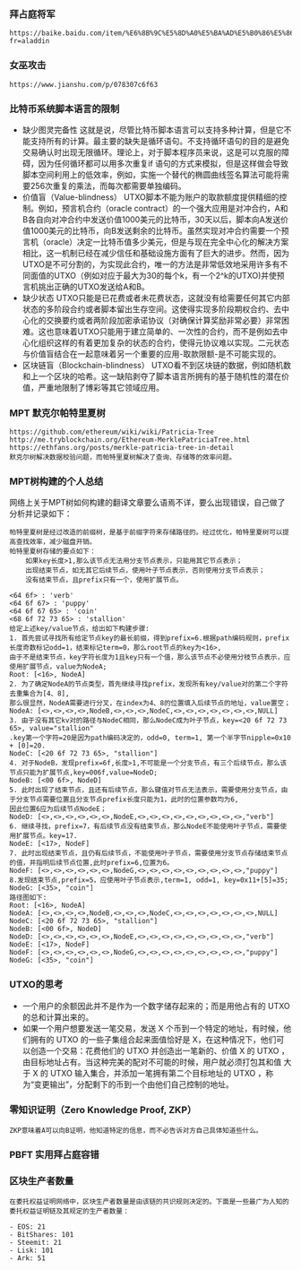 ### 拜占庭将军 
	https://baike.baidu.com/item/%E6%8B%9C%E5%8D%A0%E5%BA%AD%E5%B0%86%E5%86%9B%E9%97%AE%E9%A2%98/265656?fr=aladdin
### 女巫攻击
	https://www.jianshu.com/p/078307c6f63
### 比特币系统脚本语言的限制
- 缺少图灵完备性
    这就是说，尽管比特币脚本语言可以支持多种计算，但是它不能支持所有的计算。最主要的缺失是循环语句。不支持循环语句的目的是避免交易确认时出现无限循环。理论上，对于脚本程序员来说，这是可以克服的障碍，因为任何循环都可以用多次重复if 语句的方式来模拟，但是这样做会导致脚本空间利用上的低效率，例如，实施一个替代的椭圆曲线签名算法可能将需要256次重复的乘法，而每次都需要单独编码。
- 价值盲（Value-blindness）
    UTXO脚本不能为账户的取款额度提供精细的控制。例如，预言机合约（oracle 
    contract）的一个强大应用是对冲合约，A和B各自向对冲合约中发送价值1000美元的比特币，30天以后，脚本向A发送价值1000美元的比特币，向B发送剩余的比特币。虽然实现对冲合约需要一个预言机（oracle）决定一比特币值多少美元，但是与现在完全中心化的解决方案相比，这一机制已经在减少信任和基础设施方面有了巨大的进步。然而，因为UTXO是不可分割的，为实现此合约，唯一的方法是非常低效地采用许多有不同面值的UTXO（例如对应于最大为30的每个k，有一个2^k的UTXO)并使预言机挑出正确的UTXO发送给A和B。
- 缺少状态 
UTXO只能是已花费或者未花费状态，这就没有给需要任何其它内部状态的多阶段合约或者脚本留出生存空间。这使得实现多阶段期权合约、去中心化的交换要约或者两阶段加密承诺协议（对确保计算奖励非常必要）非常困难。这也意味着UTXO只能用于建立简单的、一次性的合约，而不是例如去中心化组织这样的有着更加复杂的状态的合约，使得元协议难以实现。二元状态与价值盲结合在一起意味着另一个重要的应用-取款限额-是不可能实现的。
- 区块链盲（Blockchain-blindness）
    UTXO看不到区块链的数据，例如随机数和上一个区块的哈希。这一缺陷剥夺了脚本语言所拥有的基于随机性的潜在价值，严重地限制了博彩等其它领域应用。
### MPT 默克尔帕特里夏树 
    https://github.com/ethereum/wiki/wiki/Patricia-Tree
    http://me.tryblockchain.org/Ethereum-MerklePatriciaTree.html
    https://ethfans.org/posts/merkle-patricia-tree-in-detail
    默克尔树解决数据校验问题，而帕特里夏树解决了查询、存储等的效率问题。
### MPT树构建的个人总结
网络上关于MPT树如何构建的翻译文章要么语焉不详，要么出现错误，自己做了分析并记录如下：
    
    帕特里夏树是经过改造的前缀树，是基于前缀字符来存储路径的。经过优化，帕特里夏树可以提高查找效率，减少磁盘开销。
    帕特里夏树存储的要点如下：
        如果key长度>1,那么该节点无法用分支节点表示，只能用其它节点表示；
        出现结束节点，如无其它后续节点，使用叶子节点表示，否则使用分支节点表示；
        没有结束节点，且prefix只有一个，使用扩展节点。
    
    <64 6f> : 'verb'
    <64 6f 67> : 'puppy'
    <64 6f 67 65> : 'coin'
    <68 6f 72 73 65> : 'stallion'
    给定上述key/value节点，给出如下构建步骤:
    1. 首先尝试寻找所有给定节点key的最长前缀，得到prefix=6.根据path编码规则，prefix长度奇数标记odd=1，结束标记term=0，那么root节点的key为<16>,
    由于不是结束节点，key字符长度为1且key只有一个值，那么该节点不必使用分枝节点表示，应使用扩展节点，value为NodeA;
    Root: [<16>, NodeA]
    2. 为了确定NodeA的节点类型，首先继续寻找prefix，发现所有key/value对的第二个字符去重集合为[4、8],
    那么很显然，NodeA需要进行分叉，在index为4、8的位置填入后续节点的地址，value置空；
    NodeA: [<>,<>,<>,<>,NodeB,<>,<>,<>,NodeC,<>,<>,<>,<>,<>,<>,<>,NULL]
    3. 由于没有其它kv对的路径与NodeC相同，那么NodeC成为叶子节点，key=<20 6f 72 73 65>, value="stallion"
    .key第一个字符=20是因为path编码决定的，odd=0, term=1, 第一个半字节nipple=0x10 + [0]=20.
    NodeC: [<20 6f 72 73 65>, "stallion"]
    4. 对于NodeB，发现prefix=6f,长度>1,不可能是一个分支节点，有三个后续节点，那么该节点只能为扩展节点,key=006f,value=NodeD;
    NodeB: [<00 6f>, NodeD]
    5. 此时出现了结束节点，且还有后续节点，那么键值对节点无法表示，需要使用分支节点，由于分支节点需要位置且分支节点prefix长度只能为1，此时的位置参数均为6,
    因此位置6应为后续节点NodeE；
    NodeD: [<>,<>,<>,<>,<>,<>,NodeE,<>,<>,<>,<>,<>,<>,<>,<>,<>,"verb"]
    6. 继续寻找，prefix=7，有后续节点没有结束节点，那么NodeE不能使用叶子节点，需要使用扩展节点。key=17.
    NodeE: [<17>, NodeF]
    7. 此时出现结束节点，且仍有后续节点，不能使用叶子节点，需要使用分支节点存储结束节点的值，并指明后续节点位置,此时prefix=6,位置为6。
    NodeF: [<>,<>,<>,<>,<>,<>,NodeG,<>,<>,<>,<>,<>,<>,<>,<>,<>,"puppy"]
    8.发现结束节点,prefix=5，应使用叶子节点表示,term=1, odd=1, key=0x11+[5]=35;
    NodeG: [<35>, "coin"]
    路径图如下:
    Root: [<16>, NodeA]
    NodeA: [<>,<>,<>,<>,NodeB,<>,<>,<>,NodeC,<>,<>,<>,<>,<>,<>,<>,NULL]
    NodeC: [<20 6f 72 73 65>, "stallion"]
    NodeB: [<00 6f>, NodeD]
    NodeD: [<>,<>,<>,<>,<>,<>,NodeE,<>,<>,<>,<>,<>,<>,<>,<>,<>,"verb"]
    NodeE: [<17>, NodeF]
    NodeF: [<>,<>,<>,<>,<>,<>,NodeG,<>,<>,<>,<>,<>,<>,<>,<>,<>,"puppy"]
    NodeG: [<35>, "coin"]

### UTXO的思考
- 一个用户的余额因此并不是作为一个数字储存起来的；而是用他占有的 UTXO 的总和计算出来的。
- 如果一个用户想要发送一笔交易，发送 X 个币到一个特定的地址，有时候，他们拥有的 UTXO 的一些子集组合起来面值恰好是 X，在这种情况下，他们可以创造一个交易：花费他们的 UTXO 并创造出一笔新的、价值 X 的 UTXO ，由目标地址占有。当这种完美的配对不可能的时候，用户就必须打包其和值 大于 X 的 UTXO 输入集合，并添加一笔拥有第二个目标地址的 UTXO ，称为“变更输出”，分配剩下的币到一个由他们自己控制的地址。
### 零知识证明（Zero Knowledge Proof, ZKP）
    ZKP意味着A可以向B证明，他知道特定的信息，而不必告诉对方自己具体知道些什么。
### PBFT 实用拜占庭容错
### 区块生产者数量
    在委托权益证明网络中，区块生产者数量是由该链的共识规则决定的。下面是一些最广为人知的委托权益证明链及其规定的生产者数量：

    - EOS: 21
    - BitShares: 101
    - Steemit: 21
    - Lisk: 101
    - Ark: 51